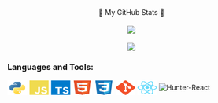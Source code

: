 <div align="center"> 💫 My GitHub Stats 💫</div>
<br>
<div align="center">
  <img align="center" src="https://github-readme-stats.vercel.app/api?username=Leitao027&show_icons=true&theme=tokyonight"/>
 </div>
  <br>

  <div align="center">
  <img align="center" src="https://github-readme-stats.vercel.app/api/top-langs/?username=Leitao027&layout=compact&theme=tokyonight"/>
</div>

### Languages and Tools:
<div>
  <img align="center" alt="Hunter-Python" height="30" width="40" src="https://raw.githubusercontent.com/devicons/devicon/master/icons/python/python-original.svg">
  <img align="center" alt="Hunter-Js" height="30" width="40" src="https://raw.githubusercontent.com/devicons/devicon/master/icons/javascript/javascript-plain.svg">
  <img align="center" alt="Hunter-Ts" height="30" width="40" src="https://raw.githubusercontent.com/devicons/devicon/master/icons/typescript/typescript-plain.svg">
  <img align="center" alt="Hunter-HTML" height="30" width="40" src="https://raw.githubusercontent.com/devicons/devicon/master/icons/html5/html5-original.svg">
  <img align="center" alt="Hunter-CSS" height="30" width="40" src="https://raw.githubusercontent.com/devicons/devicon/master/icons/css3/css3-original.svg">
  <img align="center" alt="Hunter-Git" height="30" width="40" src="https://raw.githubusercontent.com/devicons/devicon/master/icons/git/git-original.svg">
  <img align="center" alt="Hunter-React" height="30" width="40" src="https://raw.githubusercontent.com/devicons/devicon/master/icons/react/react-original.svg">
  <img align="center" alt="Hunter-React" height="30" width="40" src="https://cdn.discordapp.com/attachments/754777502903304344/1011748137158840461/luaxd.png">
</div>
